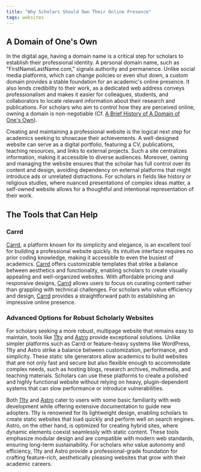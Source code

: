 ```yaml
---
title: "Why Scholars Should Own Their Online Presence"
tags: websites
---
```


## A Domain of One's Own

In the digital age, having a domain name is a critical step for scholars to establish their professional identity. A personal domain name, such as "FirstNameLastName.com," signals authority and permanence. Unlike social media platforms, which can change policies or even shut down, a custom domain provides a stable foundation for an academic's online presence. It also lends credibility to their work, as a dedicated web address conveys professionalism and makes it easier for colleagues, students, and collaborators to locate relevant information about their research and publications. For scholars who aim to control how they are perceived online, owning a domain is non-negotiable  (Cf. [A Brief History of A Domain of One's Own](http://umwdtlt.com/a-brief-history-of-domain-of-ones-own-part-two-the-12-days-of-domains/)).  

Creating and maintaining a professional website is the logical next step for academics seeking to showcase their achievements. A well-designed website can serve as a digital portfolio, featuring a CV, publications, teaching resources, and links to external projects. Such a site centralizes information, making it accessible to diverse audiences. Moreover, owning and managing the website ensures that the scholar has full control over its content and design, avoiding dependency on external platforms that might introduce ads or unrelated distractions. For scholars in fields like history or religious studies, where nuanced presentations of complex ideas matter, a self-owned website allows for a thoughtful and intentional representation of their work.  

## The Tools that Can Help

### Carrd
[Carrd](https://try.carrd.co/adjb), a platform known for its simplicity and elegance, is an excellent tool for building a professional website quickly. Its intuitive interface requires no prior coding knowledge, making it accessible to even the busiest of academics. [Carrd](https://try.carrd.co/adjb) offers customizable templates that strike a balance between aesthetics and functionality, enabling scholars to create visually appealing and well-organized websites. With affordable pricing and responsive designs, [Carrd](https://try.carrd.co/adjb) allows users to focus on curating content rather than grappling with technical challenges. For scholars who value efficiency and design, [Carrd](https://try.carrd.co/adjb) provides a straightforward path to establishing an impressive online presence.  

### Advanced Options for Robust Scholarly Websites  

For scholars seeking a more robust, multipage website that remains easy to maintain, tools like [11ty](https://11ty.dev) and [Astro](https://astro.build) provide exceptional solutions. Unlike simpler platforms such as Carrd or feature-heavy systems like WordPress, 11ty and Astro strike a balance between customization, performance, and simplicity. These static site generators allow academics to build websites that are not only fast and secure but also flexible enough to accommodate complex needs, such as hosting blogs, research archives, multimedia, and teaching materials. Scholars can use these platforms to create a polished and highly functional website without relying on heavy, plugin-dependent systems that can slow performance or introduce vulnerabilities.  

Both [11ty](https://11ty.dev) and [Astro](https://astro.build) cater to users with some basic familiarity with web development while offering extensive documentation to guide new adopters. 11ty is renowned for its lightweight design, enabling scholars to create static websites that load quickly and perform well on search engines. Astro, on the other hand, is optimized for creating hybrid sites, where dynamic elements coexist seamlessly with static content. These tools emphasize modular design and are compatible with modern web standards, ensuring long-term sustainability. For scholars who value autonomy and efficiency, 11ty and Astro provide a professional-grade foundation for crafting feature-rich, aesthetically pleasing websites that grow with their academic careers.  